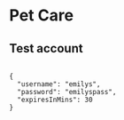 # Pet Care

## Test account

```text

{
  "username": "emilys",
  "password": "emilyspass",
  "expiresInMins": 30
}
